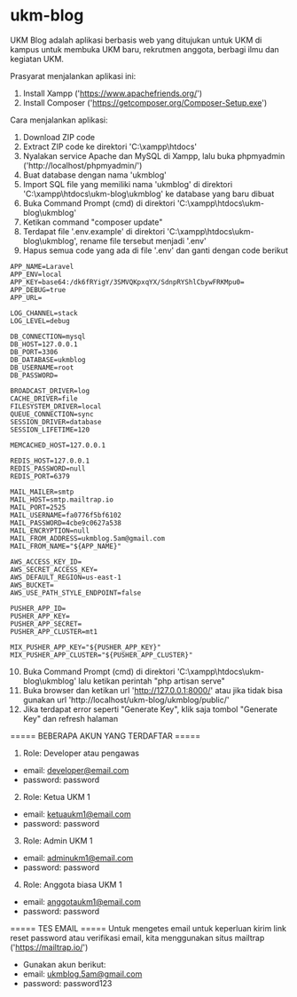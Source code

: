 # ukm-blog

UKM Blog adalah aplikasi berbasis web yang ditujukan untuk UKM di kampus untuk membuka UKM baru, rekrutmen anggota, berbagi ilmu dan kegiatan UKM.

Prasyarat menjalankan aplikasi ini:
1. Install Xampp ('https://www.apachefriends.org/')
2. Install Composer ('https://getcomposer.org/Composer-Setup.exe')

Cara menjalankan aplikasi:
1. Download ZIP code
2. Extract ZIP code ke direktori 'C:\xampp\htdocs'
3. Nyalakan service Apache dan MySQL di Xampp, lalu buka phpmyadmin ('http://localhost/phpmyadmin/')
4. Buat database dengan nama 'ukmblog'
5. Import SQL file yang memiliki nama 'ukmblog' di direktori 'C:\xampp\htdocs\ukm-blog\ukmblog' ke database yang baru dibuat
6. Buka Command Prompt (cmd) di direktori 'C:\xampp\htdocs\ukm-blog\ukmblog'
7. Ketikan command "composer update"
8. Terdapat file '.env.example' di direktori 'C:\xampp\htdocs\ukm-blog\ukmblog', rename file tersebut menjadi '.env'
9. Hapus semua code yang ada di file '.env' dan ganti dengan code berikut

```
APP_NAME=Laravel
APP_ENV=local
APP_KEY=base64:/dk6fRYigY/3SMVQKpxqYX/SdnpRYShlCbywFRKMpu0=
APP_DEBUG=true
APP_URL=

LOG_CHANNEL=stack
LOG_LEVEL=debug

DB_CONNECTION=mysql
DB_HOST=127.0.0.1
DB_PORT=3306
DB_DATABASE=ukmblog
DB_USERNAME=root
DB_PASSWORD=

BROADCAST_DRIVER=log
CACHE_DRIVER=file
FILESYSTEM_DRIVER=local
QUEUE_CONNECTION=sync
SESSION_DRIVER=database
SESSION_LIFETIME=120

MEMCACHED_HOST=127.0.0.1

REDIS_HOST=127.0.0.1
REDIS_PASSWORD=null
REDIS_PORT=6379

MAIL_MAILER=smtp
MAIL_HOST=smtp.mailtrap.io
MAIL_PORT=2525
MAIL_USERNAME=fa0776f5bf6102
MAIL_PASSWORD=4cbe9c0627a538
MAIL_ENCRYPTION=null
MAIL_FROM_ADDRESS=ukmblog.5am@gmail.com
MAIL_FROM_NAME="${APP_NAME}"

AWS_ACCESS_KEY_ID=
AWS_SECRET_ACCESS_KEY=
AWS_DEFAULT_REGION=us-east-1
AWS_BUCKET=
AWS_USE_PATH_STYLE_ENDPOINT=false

PUSHER_APP_ID=
PUSHER_APP_KEY=
PUSHER_APP_SECRET=
PUSHER_APP_CLUSTER=mt1

MIX_PUSHER_APP_KEY="${PUSHER_APP_KEY}"
MIX_PUSHER_APP_CLUSTER="${PUSHER_APP_CLUSTER}"

```

10. Buka Command Prompt (cmd) di direktori 'C:\xampp\htdocs\ukm-blog\ukmblog' lalu ketikan perintah "php artisan serve"
11. Buka browser dan ketikan url 'http://127.0.0.1:8000/' atau jika tidak bisa gunakan url 'http://localhost/ukm-blog/ukmblog/public/'
12. Jika terdapat error seperti "Generate Key", klik saja tombol "Generate Key" dan refresh halaman



===== BEBERAPA AKUN YANG TERDAFTAR =====
1. Role: Developer atau pengawas
 - email: developer@email.com
 - password: password

2. Role: Ketua UKM 1
 - email: ketuaukm1@email.com
 - password: password

3. Role: Admin UKM 1
 - email: adminukm1@email.com
 - password: password

4. Role: Anggota biasa UKM 1
 - email: anggotaukm1@email.com
 - password: password



===== TES EMAIL =====
Untuk mengetes email untuk keperluan kirim link reset password atau verifikasi email, kita menggunakan situs mailtrap ('https://mailtrap.io/')
- Gunakan akun berikut:
 - email: ukmblog.5am@gmail.com
 - password: password123
